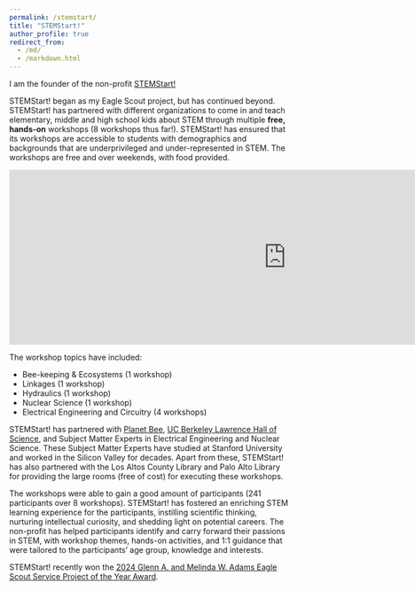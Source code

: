 ```yaml
---
permalink: /stemstart/
title: "STEMStart!"
author_profile: true
redirect_from: 
  - /md/
  - /markdown.html
---
```

I am the founder of the non-profit <a href="https://stem-start.org">STEMStart!</a> 

STEMStart! began as my Eagle Scout project, but has continued beyond. STEMStart! has partnered with different organizations to come in and teach elementary, middle and high school kids about STEM through multiple **free, hands-on** workshops (8 workshops thus far!). STEMStart! has ensured that its workshops are accessible to students with demographics and backgrounds that are underprivileged and under-represented in STEM. The workshops are free and over weekends, with food provided. 

<div style="width:560px; height:316px">
<iframe width="178%" height="100%" src="https://www.youtube.com/embed/FjJ753XagDc?si=XTwcei6bJNMYlLPq" title="YouTube video player" frameborder="0" allow="accelerometer; autoplay; clipboard-write; encrypted-media; gyroscope; picture-in-picture; web-share" referrerpolicy="strict-origin-when-cross-origin" allowfullscreen></iframe>
</div>

The workshop topics have included:
- Bee-keeping & Ecosystems (1 workshop)
- Linkages (1 workshop)
- Hydraulics (1 workshop)
- Nuclear Science (1 workshop)
- Electrical Engineering and Circuitry (4 workshops)

 STEMStart! has partnered with <a href="https://www.planetbee.org/">Planet Bee</a>, <a href="https://lawrencehallofscience.org/">UC Berkeley Lawrence Hall of Science</a>, and Subject Matter Experts in Electrical Engineering and Nuclear Science. These Subject Matter Experts have studied at Stanford University and worked in the Silicon Valley for decades. Apart from these, STEMStart! has also partnered with the Los Altos County Library and Palo Alto Library for providing the large rooms (free of cost) for executing these workshops. 
 
 The workshops were able to gain a good amount of participants (241 participants over 8 workshops). STEMStart! has fostered an enriching STEM learning experience for the participants, instilling scientific thinking, nurturing  intellectual curiosity, and shedding light on potential careers. The non-profit has helped participants identify and carry forward their passions in STEM, with workshop themes, hands-on activities, and 1:1 guidance that were tailored to the participants’ age group, knowledge and interests. 

STEMStart! recently won the <a href="https://pacsky.org/scouting/eagles-nest/adams-award-winners/">2024 Glenn A. and Melinda W. Adams Eagle Scout Service Project of the Year Award</a>.